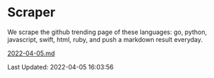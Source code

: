 # Scraper

We scrape the github trending page of these languages: go, python, javascript, swift, html, ruby, and push a markdown result everyday.

[2022-04-05.md](https://github.com/henson/Scraper/blob/master/2022-04-05.md)

Last Updated: 2022-04-05 16:03:56